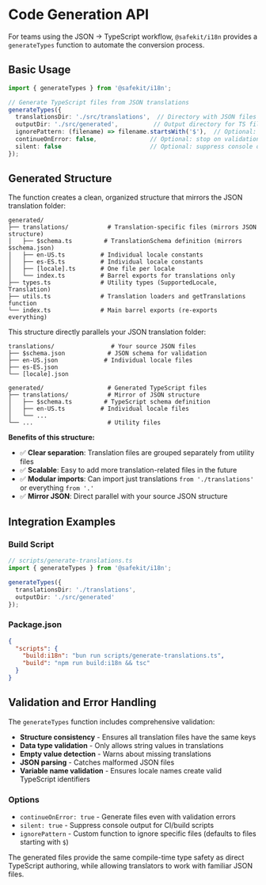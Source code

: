 # Code Generation API

For teams using the JSON → TypeScript workflow, `@safekit/i18n` provides a `generateTypes` function to automate the conversion process.

## Basic Usage

```typescript
import { generateTypes } from '@safekit/i18n';

// Generate TypeScript files from JSON translations
generateTypes({
  translationsDir: './src/translations',  // Directory with JSON files
  outputDir: './src/generated',          // Output directory for TS files
  ignorePattern: (filename) => filename.startsWith('$'),  // Optional: ignore files (default: '$*')
  continueOnError: false,               // Optional: stop on validation errors (default: false)
  silent: false                         // Optional: suppress console output (default: false)
});
```

## Generated Structure

The function creates a clean, organized structure that mirrors the JSON translation folder:

```
generated/
├── translations/           # Translation-specific files (mirrors JSON structure)
│   ├── $schema.ts         # TranslationSchema definition (mirrors $schema.json)
│   ├── en-US.ts          # Individual locale constants
│   ├── es-ES.ts          # Individual locale constants
│   ├── [locale].ts       # One file per locale
│   └── index.ts          # Barrel exports for translations only
├── types.ts              # Utility types (SupportedLocale, Translation)
├── utils.ts              # Translation loaders and getTranslations function
└── index.ts              # Main barrel exports (re-exports everything)
```

This structure directly parallels your JSON translation folder:

```
translations/                # Your source JSON files
├── $schema.json            # JSON schema for validation
├── en-US.json             # Individual locale files
├── es-ES.json
└── [locale].json

generated/                  # Generated TypeScript files
├── translations/           # Mirror of JSON structure
│   ├── $schema.ts         # TypeScript schema definition
│   ├── en-US.ts          # Individual locale files
│   └── ...
└── ...                     # Utility files
```

**Benefits of this structure:**
- ✅ **Clear separation**: Translation files are grouped separately from utility files
- ✅ **Scalable**: Easy to add more translation-related files in the future  
- ✅ **Modular imports**: Can import just translations `from './translations'` or everything `from '.'`
- ✅ **Mirror JSON**: Direct parallel with your source JSON structure

## Integration Examples

### Build Script

```typescript
// scripts/generate-translations.ts
import { generateTypes } from '@safekit/i18n';

generateTypes({
  translationsDir: './translations',
  outputDir: './src/generated'
});
```

### Package.json

```json
{
  "scripts": {
    "build:i18n": "bun run scripts/generate-translations.ts",
    "build": "npm run build:i18n && tsc"
  }
}
```

## Validation and Error Handling

The `generateTypes` function includes comprehensive validation:

- **Structure consistency** - Ensures all translation files have the same keys
- **Data type validation** - Only allows string values in translations
- **Empty value detection** - Warns about missing translations
- **JSON parsing** - Catches malformed JSON files
- **Variable name validation** - Ensures locale names create valid TypeScript identifiers

### Options

- `continueOnError: true` - Generate files even with validation errors
- `silent: true` - Suppress console output for CI/build scripts
- `ignorePattern` - Custom function to ignore specific files (defaults to files starting with `$`)

The generated files provide the same compile-time type safety as direct TypeScript authoring, while allowing translators to work with familiar JSON files.